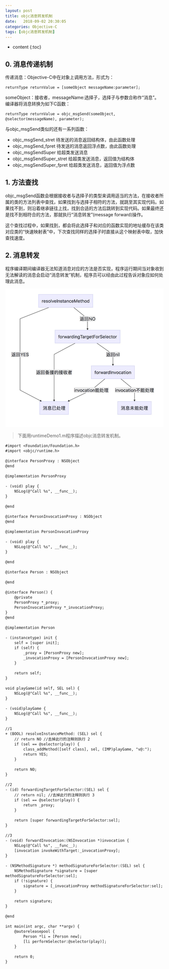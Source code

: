 ```yaml
---
layout: post
title: objc消息转发机制
date:   2018-09-02 20:30:05
categories: Objective-C
tags: [objc消息转发机制]
---
```

* content
{:toc}

## 0. 消息传递机制
传递消息：Objective-C中在对象上调用方法，形式为：
```
returnType returnValue = [someObject messageName:parameter];
```
someObject：接收者，messageName:选择子，选择子与参数合称作“消息”。
编译器将消息转换为如下C函数：
```
returnType returnValue = objc_msgSend(someObject, @selector(messageName), parameter);
```
与objc_msgSend类似的还有一系列函数：
* objc_msgSend_stret 待发送的消息返回结构体，由此函数处理
* objc_msgSend_fpret 待发送的消息返回浮点数，由此函数处理
* objc_msgSendSuper  给超类发送消息
* objc_msgSendSuper_stret  给超类发送消息，返回值为结构体
* objc_msgSendSuper_fpret  给超类发送消息，返回值为浮点数


## 1. 方法查找
objc_msgSend函数会根据接收者与选择子的类型来调用适当的方法，在接收者所属的类的方法列表中查找，如果找到与选择子相符的方法，就跳至其实现代码。如果找不到，则沿着继承链往上找，找到合适的方法后跳转到实现代码。如果最终还是找不到相符合的方法，那就执行“消息转发”(message forward)操作。

这个查找过程中，如果找到，都会将此选择子和对应的函数实现的地址缓存在该类对应类的“快速映射表”中，下次查找同样的选择子时直接从这个映射表中取，加快查找速度。

## 2. 消息转发
程序编译期间编译器无法知道消息对应的方法是否实现，程序运行期间当对象收到无法解读的消息会启动“消息转发”机制，程序员可以经由此过程告诉对象应如何处理此消息。

![Picture loading](/media/objc_msg_forward.jpg)



>下面用runtimeDemo1.m程序描述objc消息转发机制。

```
#import <Foundation/Foundation.h>
#import <objc/runtime.h>

@interface PersonProxy : NSObject
@end

@implementation PersonProxy

- (void) play {
    NSLog(@"Call %s", __func__);
}

@end

@interface PersonInvocationProxy : NSObject
@end

@implementation PersonInvocationProxy

- (void) play {
    NSLog(@"Call %s", __func__);
}

@end

@interface Person : NSObject

@end

@interface Person() {
    @private
    PersonProxy *_proxy;
    PersonInvocationProxy *_invocationProxy;
}
@end

@implementation Person

- (instancetype) init {
    self = [super init];
    if (self) {
        _proxy = [PersonProxy new];
        _invocationProxy = [PersonInvocationProxy new];
    }

    return self;
}

void playGame(id self, SEL sel) {
    NSLog(@"Call %s", __func__);
}

- (void)playGame {
    NSLog(@"Call %s", __func__);
}

//1
+ (BOOL) resolveInstanceMethod: (SEL) sel {
    // return NO //去掉此行的注释则执行 2
    if (sel == @selector(play)) {
        class_addMethod([self class], sel, (IMP)playGame, "v@:");
        return YES;
    }

    return NO;
}

//2
- (id) forwardingTargetForSelector:(SEL) sel {
    // return nil; //去掉此行的注释则执行 3
    if (sel == @selector(play)) {
        return _proxy; 
    }

    return [super forwardingTargetForSelector:sel];
}

//3
- (void) forwardInvocation:(NSInvocation *)invocation {
    NSLog(@"Call %s", __func__);
    [invocation invokeWithTarget:_invocationProxy];
}

- (NSMethodSignature *) methodSignatureForSelector:(SEL) sel {
    NSMethodSignature *signature = [super methodSignatureForSelector:sel];
    if (!signature) {
        signature = [_invocationProxy methodSignatureForSelector:sel];
    }

    return signature;
}

@end

int main(int argc, char **argv) {
    @autoreleasepool {
        Person *li = [Person new];
        [li performSelector:@selector(play)];
    }

    return 0;
}
```

